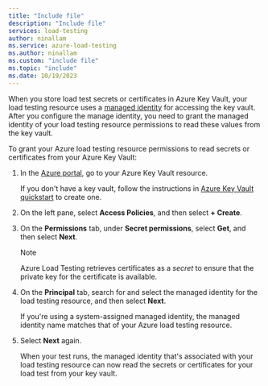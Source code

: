 ```yaml
---
title: "Include file"
description: "Include file"
services: load-testing
author: ninallam
ms.service: azure-load-testing
ms.author: ninallam
ms.custom: "include file"
ms.topic: "include"
ms.date: 10/19/2023
---
```


When you store load test secrets or certificates in Azure Key Vault, your load testing resource uses a [managed identity](../how-to-use-a-managed-identity.md) for accessing the key vault. After you configure the manage identity, you need to grant the managed identity of your load testing resource permissions to read these values from the key vault.

To grant your Azure load testing resource permissions to read secrets or certificates from your Azure Key Vault:

1. In the [Azure portal](https://portal.azure.com/), go to your Azure Key Vault resource.

    If you don't have a key vault, follow the instructions in [Azure Key Vault quickstart](/azure/key-vault/secrets/quick-create-cli) to create one.

1. On the left pane, select **Access Policies**, and then select **+ Create**.

1. On the **Permissions** tab, under **Secret permissions**, select **Get**, and then select **Next**.

    > [!NOTE]
    > Azure Load Testing retrieves certificates as a *secret* to ensure that the private key for the certificate is available.

1. On the **Principal** tab, search for and select the managed identity for the load testing resource, and then select **Next**. 

    If you're using a system-assigned managed identity, the managed identity name matches that of your Azure load testing resource.

1. Select **Next** again.

    When your test runs, the managed identity that's associated with your load testing resource can now read the secrets or certificates for your load test from your key vault.
